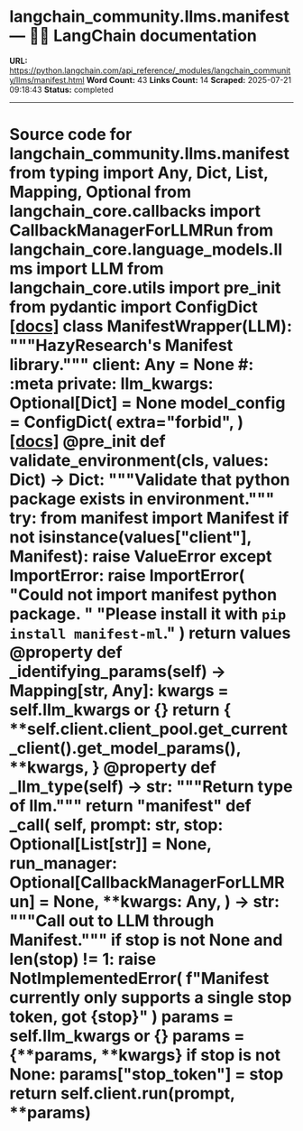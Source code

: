 # langchain_community.llms.manifest — 🦜🔗 LangChain  documentation

**URL:** https://python.langchain.com/api_reference/_modules/langchain_community/llms/manifest.html
**Word Count:** 43
**Links Count:** 14
**Scraped:** 2025-07-21 09:18:43
**Status:** completed

---

# Source code for langchain\_community.llms.manifest               from typing import Any, Dict, List, Mapping, Optional          from langchain_core.callbacks import CallbackManagerForLLMRun     from langchain_core.language_models.llms import LLM     from langchain_core.utils import pre_init     from pydantic import ConfigDict                              [[docs]](https://python.langchain.com/api_reference/community/llms/langchain_community.llms.manifest.ManifestWrapper.html#langchain_community.llms.manifest.ManifestWrapper)     class ManifestWrapper(LLM):         """HazyResearch's Manifest library."""              client: Any = None  #: :meta private:         llm_kwargs: Optional[Dict] = None              model_config = ConfigDict(             extra="forbid",         )                         [[docs]](https://python.langchain.com/api_reference/community/llms/langchain_community.llms.manifest.ManifestWrapper.html#langchain_community.llms.manifest.ManifestWrapper.validate_environment)         @pre_init         def validate_environment(cls, values: Dict) -> Dict:             """Validate that python package exists in environment."""             try:                 from manifest import Manifest                      if not isinstance(values["client"], Manifest):                     raise ValueError             except ImportError:                 raise ImportError(                     "Could not import manifest python package. "                     "Please install it with `pip install manifest-ml`."                 )             return values                             @property         def _identifying_params(self) -> Mapping[str, Any]:             kwargs = self.llm_kwargs or {}             return {                 **self.client.client_pool.get_current_client().get_model_params(),                 **kwargs,             }              @property         def _llm_type(self) -> str:             """Return type of llm."""             return "manifest"              def _call(             self,             prompt: str,             stop: Optional[List[str]] = None,             run_manager: Optional[CallbackManagerForLLMRun] = None,             **kwargs: Any,         ) -> str:             """Call out to LLM through Manifest."""             if stop is not None and len(stop) != 1:                 raise NotImplementedError(                     f"Manifest currently only supports a single stop token, got {stop}"                 )             params = self.llm_kwargs or {}             params = {**params, **kwargs}             if stop is not None:                 params["stop_token"] = stop             return self.client.run(prompt, **params)